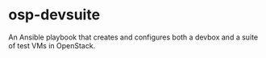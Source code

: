# osp-devsuite
An Ansible playbook that creates and configures both a devbox and a suite of test VMs in OpenStack.
